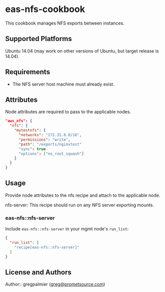 # eas-nfs-cookbook

This cookbook manages NFS exports between instances.

## Supported Platforms

Ubuntu 14.04 (may work on other versions of Ubuntu, but target release is 14.04).

## Requirements

* The NFS server host machine must already exist.

## Attributes

Node attributes are required to pass to the applicable nodes.

````json
"aws_nfs": {
  "nfs": {
    "mytestnfs": {
      "networks": "172.31.0.0/16",
      "permissions": "write",
      "path": "/exports/nginxtest"
      "sync": true
      "options": ["no_root_squash"]
    }
  }
}
````

## Usage

Provide node attributes to the nfs recipe and attach to the applicable node.

nfs-server:
This recipe should run on any NFS server exporting mounts.

### eas-nfs::nfs-server

Include `eas-nfs::nfs-server` in your mgmt node's `run_list`:

```json
{
  "run_list": [
    "recipe[eas-nfs::nfs-server]"
  ]
}
```

## License and Authors

Author:: gregpalmier (<greg@prometsource.com>)

